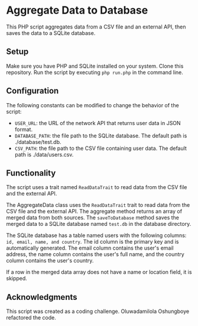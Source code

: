 
# Aggregate Data to Database
This PHP script aggregates data from a CSV file and an external API, then saves the data to a SQLite database.

## Setup
Make sure you have PHP and SQLite installed on your system.
Clone this repository.
Run the script by executing `php run.php` in the command line.

## Configuration
The following constants can be modified to change the behavior of the script:

- `USER_URL`: the URL of the network API that returns user data in JSON format.
- `DATABASE_PATH`: the file path to the SQLite database. The default path is ./database/test.db.
- `CSV_PATH`: the file path to the CSV file containing user data. The default path is ./data/users.csv.

## Functionality
The script uses a trait named `ReadDataTrait` to read data from the CSV file and the external API.

The AggregateData class uses the `ReadDataTrait` trait to read data from the CSV file and the external API. The aggregate method returns an array of merged data from both sources. The `saveToDatabase` method saves the merged data to a SQLite database named `test.db` in the database directory.

The SQLite database has a table named users with the following columns: `id, email, name, and country`. The id column is the primary key and is automatically generated. The email column contains the user's email address, the name column contains the user's full name, and the country column contains the user's country.

If a row in the merged data array does not have a name or location field, it is skipped.

## Acknowledgments
This script was created as a coding challenge. Oluwadamilola Oshungboye refactored the code.